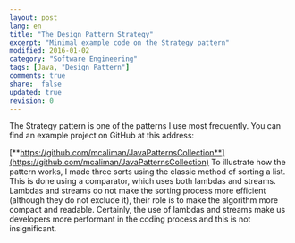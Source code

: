 ```yaml
---
layout: post
lang: en
title: "The Design Pattern Strategy"
excerpt: "Minimal example code on the Strategy pattern"
modified: 2016-01-02
category: "Software Engineering"
tags: [Java, "Design Pattern"]
comments: true
share:  false
updated: true
revision: 0
---
```


The Strategy pattern is one of the patterns I use most frequently. 
You can find an example project on GitHub at this address:

[**https://github.com/mcaliman/JavaPatternsCollection**](https://github.com/mcaliman/JavaPatternsCollection)
To illustrate how the pattern works, I made three sorts using the classic method of sorting
a list. This is done using a comparator, which uses both lambdas and streams.
Lambdas and streams do not make the sorting process more efficient (although they do not exclude it), their
role is to make the algorithm more compact and readable.
Certainly, the use of lambdas and streams make us developers more performant in the coding process
and this is not insignificant.
